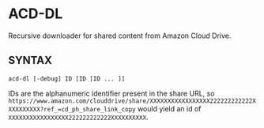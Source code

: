 # ACD-DL

Recursive downloader for shared content from Amazon Cloud Drive.

## SYNTAX

```
acd-dl [-debug] ID [ID [ID ... ]]
```

IDs are the alphanumeric identifier present in the share URL, so ``https://www.amazon.com/clouddrive/share/XXXXXXXXXXXXXXXXX222222222222XXXXXXXXXX?ref_=cd_ph_share_link_copy`` would yield an id of ``XXXXXXXXXXXXXXXXX222222222222XXXXXXXXXX``.

